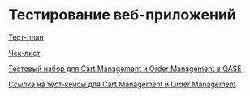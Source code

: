 # Тестирование веб-приложений

[Тест-план](https://docs.google.com/spreadsheets/d/1dvODa7d2WI0vdR7WG_W8K7x6ZzUVBDZWE75sOm8Fq3w/edit#gid=0)

[Чек-лист](https://docs.google.com/spreadsheets/d/1tI81Z5Gbn1f7YwnUrVt58VW0NVnlsTID1fV6MnWxDKY/edit#gid=0)

[Тестовый набор для Cart Management и Order Management в QASE](https://app.qase.io/project/G7?previewMode=side&suite=167)

[Ссылка на тест-кейсы для Cart Management и Order Management](test_cases_for_cart_management_and_order_management.pdf)

